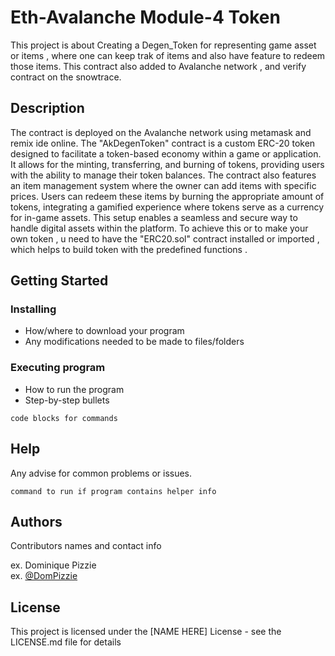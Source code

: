 # Eth-Avalanche Module-4 Token

This project is about Creating a Degen_Token for representing game asset or items , where one can keep trak of items and also have feature to redeem those items. This contract also added to Avalanche network , and verify contract on the snowtrace.

## Description

The contract is deployed on the Avalanche network using metamask and remix ide online. The "AkDegenToken" contract is a custom ERC-20 token designed to facilitate a token-based economy within a game or application. It allows for the minting, transferring, and burning of tokens, providing users with the ability to manage their token balances. The contract also features an item management system where the owner can add items with specific prices. Users can redeem these items by burning the appropriate amount of tokens, integrating a gamified experience where tokens serve as a currency for in-game assets. This setup enables a seamless and secure way to handle digital assets within the platform. To achieve this or to make your own token , u need to have the "ERC20.sol" contract installed or imported , which helps to build token with the predefined functions . 

## Getting Started

### Installing

* How/where to download your program
* Any modifications needed to be made to files/folders

### Executing program

* How to run the program
* Step-by-step bullets
```
code blocks for commands
```

## Help

Any advise for common problems or issues.
```
command to run if program contains helper info
```

## Authors

Contributors names and contact info

ex. Dominique Pizzie  
ex. [@DomPizzie](https://twitter.com/dompizzie)


## License

This project is licensed under the [NAME HERE] License - see the LICENSE.md file for details
